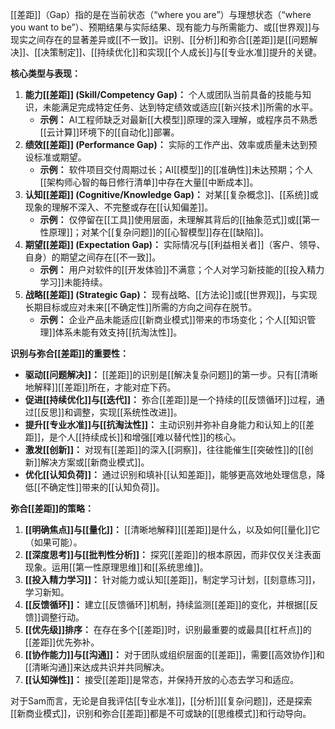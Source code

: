 [[差距]]（Gap）指的是在当前状态（“where you are”）与理想状态（“where you want to be”）、预期结果与实际结果、现有能力与所需能力、或[[世界观]]与现实之间存在的显著差异或[[不一致]]。识别、[[分析]]和弥合[[差距]]是[[问题解决]]、[[决策制定]]、[[持续优化]]和实现[[个人成长]]与[[专业水准]]提升的关键。

**核心类型与表现：**

1.  **能力[[差距]] (Skill/Competency Gap)：** 个人或团队当前具备的技能与知识，未能满足完成特定任务、达到特定绩效或适应[[新兴技术]]所需的水平。
    *   **示例：** AI工程师缺乏对最新[[大模型]]原理的深入理解，或程序员不熟悉[[云计算]]环境下的[[自动化]]部署。
2.  **绩效[[差距]] (Performance Gap)：** 实际的工作产出、效率或质量未达到预设标准或期望。
    *   **示例：** 软件项目交付周期过长；AI[[模型]]的[[准确性]]未达预期；个人[[架构师心智的每日修行清单]]中存在大量[[中断成本]]。
3.  **认知[[差距]] (Cognitive/Knowledge Gap)：** 对某[[复杂概念]]、[[系统]]或现象的理解不深入、不完整或存在[[认知偏差]]。
    *   **示例：** 仅停留在[[工具]]使用层面，未理解其背后的[[抽象范式]]或[[第一性原理]]；对某个[[复杂问题]]的[[心智模型]]存在[[缺陷]]。
4.  **期望[[差距]] (Expectation Gap)：** 实际情况与[[利益相关者]]（客户、领导、自身）的期望之间存在[[不一致]]。
    *   **示例：** 用户对软件的[[开发体验]]不满意；个人对学习新技能的[[投入精力学习]]未能持续。
5.  **战略[[差距]] (Strategic Gap)：** 现有战略、[[方法论]]或[[世界观]]，与实现长期目标或应对未来[[不确定性]]所需的方向之间存在脱节。
    *   **示例：** 企业产品未能适应[[新商业模式]]带来的市场变化；个人[[知识管理]]体系未能有效支持[[抗淘汰性]]。

**识别与弥合[[差距]]的重要性：**

*   **驱动[[问题解决]]：** [[差距]]的识别是[[解决复杂问题]]的第一步。只有[[清晰地解释]][[差距]]所在，才能对症下药。
*   **促进[[持续优化]]与[[迭代]]：** 弥合[[差距]]是一个持续的[[反馈循环]]过程，通过[[反思]]和调整，实现[[系统性改进]]。
*   **提升[[专业水准]]与[[抗淘汰性]]：** 主动识别并弥补自身能力和认知上的[[差距]]，是个人[[持续成长]]和增强[[难以替代性]]的核心。
*   **激发[[创新]]：** 对现有[[差距]]的深入[[洞察]]，往往能催生[[突破性]]的[[创新]]解决方案或[[新商业模式]]。
*   **优化[[认知负荷]]：** 通过识别和填补[[认知差距]]，能够更高效地处理信息，降低[[不确定性]]带来的[[认知负荷]]。

**弥合[[差距]]的策略：**

1.  **[[明确焦点]]与[[量化]]：** [[清晰地解释]][[差距]]是什么，以及如何[[量化]]它（如果可能）。
2.  **[[深度思考]]与[[批判性分析]]：** 探究[[差距]]的根本原因，而非仅仅关注表面现象。运用[[第一性原理思维]]和[[系统思维]]。
3.  **[[投入精力学习]]：** 针对能力或认知[[差距]]，制定学习计划，[[刻意练习]]，学习新知。
4.  **[[反馈循环]]：** 建立[[反馈循环]]机制，持续监测[[差距]]的变化，并根据[[反馈]]调整行动。
5.  **[[优先级]]排序：** 在存在多个[[差距]]时，识别最重要的或最具[[杠杆点]]的[[差距]]优先弥补。
6.  **[[协作能力]]与[[沟通]]：** 对于团队或组织层面的[[差距]]，需要[[高效协作]]和[[清晰沟通]]来达成共识并共同解决。
7.  **[[认知弹性]]：** 接受[[差距]]是常态，并保持开放的心态去学习和适应。

对于Sam而言，无论是自我评估[[专业水准]]，[[分析]][[复杂问题]]，还是探索[[新商业模式]]，识别和弥合[[差距]]都是不可或缺的[[思维模式]]和行动导向。